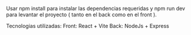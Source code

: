 Usar npm install para instalar las dependencias requeridas y npm run dev para levantar el proyecto ( tanto en el back como en el front ).

Tecnologias utilizadas:
Front: React + Vite
Back: NodeJs + Express
